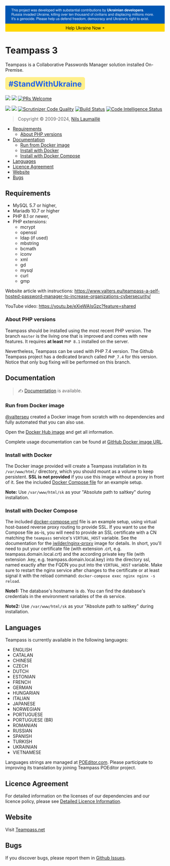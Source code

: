 [![SWUbanner](https://raw.githubusercontent.com/vshymanskyy/StandWithUkraine/main/banner-direct.svg)](https://github.com/vshymanskyy/StandWithUkraine/blob/main/docs/README.md)

# Teampass 3

Teampass is a Collaborative Passwords Manager solution installed On-Premise.

[![StandWithUkraine](https://raw.githubusercontent.com/vshymanskyy/StandWithUkraine/main/badges/StandWithUkraine.svg)](https://github.com/vshymanskyy/StandWithUkraine/blob/main/docs/README.md)

![](https://img.shields.io/github/stars/nilsteampassnet/TeamPass?style=social)
![](https://img.shields.io/github/license/nilsteampassnet/teampass)
[![PRs Welcome](https://img.shields.io/badge/PRs-welcome-brightgreen.svg?style=flat-square)](https://makeapullrequest.com)

![](https://img.shields.io/github/v/release/nilsteampassnet/Teampass)
![](https://img.shields.io/github/commits-since/nilsteampassnet/teampass/latest)
[![Scrutinizer Code Quality](https://scrutinizer-ci.com/g/nilsteampassnet/TeamPass/badges/quality-score.png?b=master)](https://scrutinizer-ci.com/g/nilsteampassnet/TeamPass/?branch=master)
[![Build Status](https://scrutinizer-ci.com/g/nilsteampassnet/TeamPass/badges/build.png?b=master)](https://scrutinizer-ci.com/g/nilsteampassnet/TeamPass/build-status/master)
[![Code Intelligence Status](https://scrutinizer-ci.com/g/nilsteampassnet/TeamPass/badges/code-intelligence.svg?b=master)](https://scrutinizer-ci.com/code-intelligence)

> Copyright © 2009-2024, [Nils Laumaillé](Nils@Teampass.net)

<!-- MDTOC maxdepth:2 firsth1:0 numbering:0 flatten:0 bullets:1 updateOnSave:1 -->

- [Requirements](#requirements)
  - [About PHP versions](#about-php-versions)
- [Documentation](#documentation)
  - [Run from Docker image](#run-from-docker-image)
  - [Install with Docker](#install-with-docker)
  - [Install with Docker Compose](#install-with-docker-compose)
- [Languages](#languages)
- [Licence Agreement](#licence-agreement)
- [Website](#website)
- [Bugs](#bugs)

<!-- /MDTOC -->

## Requirements

* MySQL 5.7 or higher,
* Mariadb 10.7 or higher
* PHP 8.1 or newer,
* PHP extensions:
  * mcrypt
  * openssl
  * ldap (if used)
  * mbstring
  * bcmath
  * iconv
  * xml
  * gd
  * mysql
  * curl
  * gmp

Website article with instructions: https://www.valters.eu/teampass-a-self-hosted-password-manager-to-increase-organizations-cybersecurity/  



YouTube video: https://youtu.be/eXieWAIsGzc?feature=shared


### About PHP versions

Teampass should be installed using the most recent PHP version.
The branch `master` is the living one that is improved and comes with new features.
It requires __at least__ `PHP 8.1` installed on the server.

Nevertheless, Teampass can be used with PHP 7.4 version.
The Github Teampass project has a dedicated branch called `PHP_7.4` for this version.
Notice that only bug fixing will be performed on this branch.

## Documentation

> ✍️ [Documentation](https://documentation.teampass.net) is available.

### Run from Docker image

[@valterseu](https://github.com/valterseu) created a Docker image from scratch with no dependencies and fully automated that you can also use.

Open the [Docker Hub image](https://hub.docker.com/r/valterseu/teampass) and get all information.

Complete usage documentation can be found at [GitHub Docker image URL](https://github.com/valterseu/TeamPass).

### Install with Docker
The Docker image provided will create a Teampass installation in its `/var/www/html/` directory, which you should mount as a volume to keep persistent. **SSL is not provided** if you use this image without a proxy in front of it. See the included [Docker Compose file](docker-compose.yml) for an example setup.

**Note:** Use `/var/www/html/sk` as your "Absolute path to saltkey" during installation.


### Install with Docker Compose
The included [docker-compose.yml](docker-compose.yml) file is an example setup, using virtual host-based reverse proxy routing to provide SSL. If you want to use the Compose file as-is, you will need to provide an SSL certificate with a CN matching the `teampass` service's `VIRTUAL_HOST` variable. See the documentation for the [jwilder/nginx-proxy](https://github.com/jwilder/nginx-proxy) image for details. In short, you'll need to put your certificate file (with extension .crt, e.g. teampass.domain.local.crt) and the according private key file (with extension .key, e.g. teampass.domain.local.key) into the directory ssl, named exactly after the FQDN you put into the `VIRTUAL_HOST` variable. Make sure to restart the nginx service after changes to the certificate or at least signal it with the reload command: `docker-compose exec nginx nginx -s reload`.

**Note1:** The database's hostname is `db`. You can find the database's credentials in the environment variables of the `db` service.

**Note2:** Use `/var/www/html/sk` as your "Absolute path to saltkey" during installation.

## Languages

Teampass is currently available in the following languages:
* ENGLISH
* CATALAN
* CHINESE
* CZECH
* DUTCH
* ESTONIAN
* FRENCH
* GERMAN
* HUNGARIAN
* ITALIAN
* JAPANESE
* NORWEGIAN
* PORTUGUESE
* PORTUGUESE (BR)
* ROMANIAN
* RUSSIAN
* SPANISH
* TURKISH
* UKRAINIAN
* VIETNAMESE

Languages strings are managed at [POEditor.com](https://poeditor.com/projects/view?id=433631). 
Please participate to improving its translation by joining Teampass POEditor project.

## Licence Agreement

For detailed information on the licenses of our dependencies and our licence policy, please see [Detailed Licence Information](/licences/dependencies.licences.md).

## Website

Visit [Teampass.net](https://teampass.net/)

## Bugs

If you discover bugs, please report them in [Github Issues](https://github.com/nilsteampassnet/TeamPass/issues).

